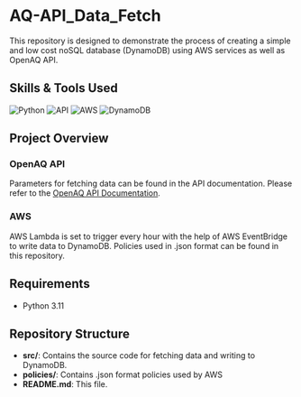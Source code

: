 # AQ-API_Data_Fetch

This repository is designed to demonstrate the process of creating a simple and low cost noSQL database (DynamoDB) using AWS services as well as OpenAQ API.

## Skills & Tools Used

![Python](https://img.shields.io/badge/Python-3776AB?style=for-the-badge&logo=python&logoColor=white)
![API](https://img.shields.io/badge/API-FF6C37?style=for-the-badge&logo=appveyor&logoColor=white)
![AWS](https://img.shields.io/badge/AWS-232F3E?style=for-the-badge&logo=amazon-aws&logoColor=white)
![DynamoDB](https://img.shields.io/badge/DynamoDB-4053D6?style=for-the-badge&logo=amazondynamodb&logoColor=white)


## Project Overview

### OpenAQ API
Parameters for fetching data can be found in the API documentation. Please refer to the [OpenAQ API Documentation](https://docs.openaq.org/docs/introduction).

### AWS
AWS Lambda is set to trigger every hour with the help of AWS EventBridge to write data to DynamoDB. Policies used in .json format can be found in this repository.

## Requirements

- Python 3.11

## Repository Structure

- **src/**: Contains the source code for fetching data and writing to DynamoDB.
- **policies/**: Contains .json format policies used by AWS
- **README.md**: This file.


